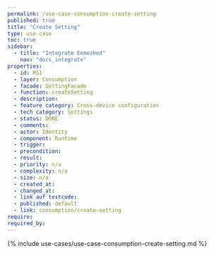 ```yaml
---
permalink: /use-case-consumption-create-setting
published: true
title: "Create Setting"
type: use-case
toc: true
sidebar:
  - title: "Integrate Enmeshed"
    nav: "docs_integrate"
properties:
  - id: RS1
  - layer: Consumption
  - facade: SettingFacade
  - function: createSetting
  - description:
  - feature category: Cross-device configuration
  - tech category: Settings
  - status: DONE
  - comments:
  - actor: Identity
  - component: Runtime
  - trigger:
  - precondition:
  - result:
  - priority: n/a
  - complexity: n/a
  - size: n/a
  - created_at:
  - changed_at:
  - link auf testcode:
  - published: default
  - link: consumption/create-setting
require:
required_by:
---
```


{% include use-cases/use-case-consumption-create-setting.md %}
